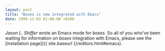 ```yaml
---
layout: post
title: "Boxes is now integrated with Emacs"
date: 1999-11-03 01:06:00 +0100
---
```


*Jason L. Shiffer* wrote an Emacs mode for *boxes*. So all of you who've been waiting for information on *boxes*
integration with Emacs, please see the [installation page]({{ site.baseurl }}/editors.html#emacs).
